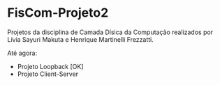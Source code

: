 # FisCom-Projeto2

Projetos da disciplina de Camada Dísica da Computação realizados por Lívia Sayuri Makuta e Henrique Martinelli Frezzatti.

Até agora:
* Projeto Loopback [OK]
* Projeto Client-Server 
